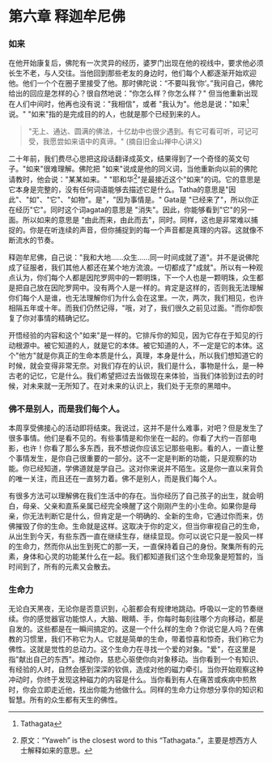 # 第六章 释迦牟尼佛

### 如来

在他开始康复后，佛陀有一次灵异的经历，婆罗门出现在他的视线中，要求他必须长生不老，与人交往。当他回到那些老友的身边时，他们每个人都逐渐开始欢迎他。他们一个个在圈子里接受了他。那时佛陀说：“不要叫我‘你’。”我问自己，佛陀给出的回应是怎样的心？很自然地说："你怎么样？你怎么样？" 但当他重新出现在人们中间时，他再也没有说："我相信"，或者 "我认为"。他总是说："如来[^1]说。" "如来"指的是完成目的的人，也就是那个已经到来的人。

> "无上、通达、圆满的佛法，十亿劫中也很少遇到。有它可看可听，可记可受，我愿尝如来语中的真谛。" (摘自旧金山禅中心讲义)

二十年前，我们费尽心思把这段话翻译成英文，结果得到了一个奇怪的英文句子。"如来"很难理解。佛陀把 "如来"说成是他的同义词，当他重新向以前的佛陀请教时，他会说："某某如来。" "耶和华[^2]"是最接近这个"如来"的词。它的意思是它本身是完整的，没有任何词语能够去描述它是什么。Tatha的意思是"因此"、"如"、"它"、"如物"。是"，"因为事情是。" Gata是 "已经来了"，所以你正在经历"它"。同时这个词agata的意思是 "消失"。因此，你能够看到"它"的另一面。所以如来的意思是 "由此而来，由此而去"，同时。同样，这也是非常难以捕捉的。你是在听连续的声音，但你捕捉到的每一个声音都是真理的内容。这就像不断流水的节奏。

释迦牟尼佛，自己说："我和大地......众生......同一时间成就了道"。并不是说佛陀成了征服者，我们其他人都还在某个地方流浪。一切都成了"成就"。所以有一种观点认为，你们每个人都是因陀罗网中的一颗明珠，下一个人也是一颗明珠，众生都是把自己放在因陀罗网中。没有两个人是一样的。肯定是这样的，否则我无法理解你们每个人是谁，也无法理解你们为什么会在这里。一次，两次，我们相见，也许相隔五年或十年。而我们仍然记得，"哦，对了，我们很久之前见过面。"而你却恢复了你对事情的精确记忆。

开悟经验的内容和这个"如来"是一样的。它排斥你的知见，因为它存在于知见的行动根源中。被它知道的人，就是它的本体。被它知道的人，不一定是它的本体。这个"他方"就是你真正的生命本质是什么，真理，本身是什么，所以我们想知道它的时候，就会变得非常无奈。对我们存在的认识，我们是什么，事物是什么，是一种古老的记忆，它是什么。我们希望把过去当做现在来体验，当我们体验到过去的时候，对未来就一无所知了。在对未来的认识上，我们处于无奈的黑暗中。

### 佛不是别人，而是我们每个人。
本周享受佛接心的活动即将结束。我说过，这并不是什么难事，对吧？但是发生了很多事情。他们是看不见的。有些事情是和你坐在一起的。你看了大约一百部电影，也许！你看了那么多东西，我不想说你应该忘记那些电影。看的人，一直让整个事情发生，是你自己很重要的一部分。这不一定是判断的功能，只是观察的功能。你已经知道，学佛道就是学自己。这对你来说并不陌生。这是你一直以来背负的唯一关注，而且还在一直努力着。佛不是别人，而是我们每个人。

有很多方法可以理解佛在我们生活中的存在。当你经历了自己孩子的出生，就会明白，母亲、父亲和直系亲属已经完全唤醒了这个刚刚产生的小生命。如果你是母亲，你无法判断它是什么，但肯定是一个明确的、全新的生命，它通过你而来，仿佛摧毁了你的生命。生命就是这样。这取决于你的定义，但当你审视自己的生命，从出生到今天，有些东西一直在继续生存，继续显现。你可以说它只是一股风一样的生命力，然而你从出生到死亡的那一天，一直保持着自己的身份。聚集所有的元素，身体和心灵的功能某什么在一起。我们都知道我们这个生命现象是短暂的，当时间到了，所有的元素又会散去。

### 生命力
无论白天黑夜，无论你是否意识到，心脏都会有规律地跳动。呼吸以一定的节奏继续。你的感觉器官功能惊人，大脑、眼睛、手，你每时每刻往哪个方向移动，都是自发的。这些都是在一瞬间搞定的。这是一个什么样的生命？你说它是人吗？在佛教的习惯里，我们不称它为人。它就是简单的生命，带着惊喜和惊奇，我们称它为佛性。这就是觉性的总动力。这个生命力在寻找一个爱的对象。"爱"，在这里是指"献出自己的东西"。推动你，慈悲心驱使你向对象移动。当你看到一个有知识、有经验的人时，自然会感到深深的钦佩，造成对他的磁力牵引。当你开始观察这种冲动时，你终于发现这种磁力的内容是什么。当你看到有人在痛苦或疾病中煎熬时，你会立即走近他，找出你能为他做什么。同样的生命力让你想分享你的知识和智慧。所有的众生都有天生的佛性。

[^1]: Tathagata
[^2]: 原文：“Yaweh” is the closest word to this “Tathagata.”，主要是想西方人士解释如来的意思。